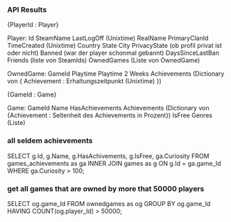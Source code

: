 ### API Results

{PlayerId : Player}

Player:
  Id
  SteamName
  LastLogOff (Unixtime)
  RealName
  PrimaryClanId
  TimeCreated (Unixtime)
  Country
  State
  City
  PrivacyState  (ob profil privat ist oder nicht)
  Banned (war der player schonmal gebannt)
  DaysSinceLastBan
  Friends (liste von SteamIds)
  OwnedGames (Liste von OwnedGame)

OwnedGame:
  GameId
  Playtime
  Playtime 2 Weeks
  Achievements (Dictionary von { Achievement : Erhaltungszeitpunkt (Unixtime) })

{GameId : Game}

Game:
  GameId
  Name
  HasAchievements
  Achievements (Dictionary von {Achievement : Seltenheit des Achievements in Prozent})
  IsFree
  Genres (Liste)
  
  
  
### all seldem achievements
  SELECT g.Id, g.Name, g.HasAchivements, g.IsFree, ga.Curiosity FROM games_achievements as ga INNER JOIN games as g ON g.Id = ga.game_Id WHERE ga.Curiosity > 100;
  
### get all games that are owned by more that 50000 players
SELECT og.game_Id FROM ownedgames as og GROUP BY og.game_Id HAVING COUNT(og.player_Id) > 50000;
